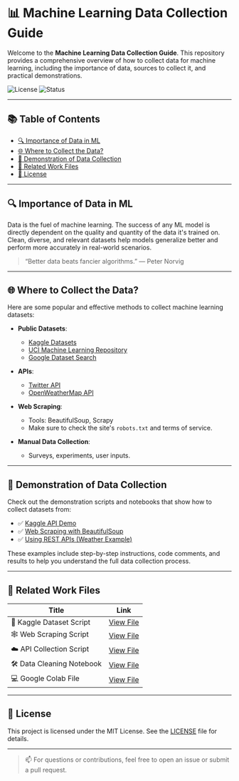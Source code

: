 # 📊 Machine Learning Data Collection Guide

Welcome to the **Machine Learning Data Collection Guide**. This repository provides a comprehensive overview of how to collect data for machine learning, including the importance of data, sources to collect it, and practical demonstrations.

![License](https://img.shields.io/badge/license-MIT-blue.svg)
![Status](https://img.shields.io/badge/status-active-success)

---

## 📚 Table of Contents

- [🔍 Importance of Data in ML](#-importance-of-data-in-ml)
- [🌐 Where to Collect the Data?](#-where-to-collect-the-data)
- [🧪 Demonstration of Data Collection](#-demonstration-of-data-collection)
- [📎 Related Work Files](#-related-work-files)
- [📄 License](#-license)

---

## 🔍 Importance of Data in ML

Data is the fuel of machine learning. The success of any ML model is directly dependent on the quality and quantity of the data it's trained on. Clean, diverse, and relevant datasets help models generalize better and perform more accurately in real-world scenarios.

> “Better data beats fancier algorithms.” — Peter Norvig

---

## 🌐 Where to Collect the Data?

Here are some popular and effective methods to collect machine learning datasets:

- **Public Datasets**:
  - [Kaggle Datasets](https://www.kaggle.com/datasets)
  - [UCI Machine Learning Repository](https://archive.ics.uci.edu/ml/index.php)
  - [Google Dataset Search](https://datasetsearch.research.google.com)

- **APIs**:
  - [Twitter API](https://developer.twitter.com/en/docs)
  - [OpenWeatherMap API](https://openweathermap.org/api)

- **Web Scraping**:
  - Tools: BeautifulSoup, Scrapy
  - Make sure to check the site's `robots.txt` and terms of service.

- **Manual Data Collection**:
  - Surveys, experiments, user inputs.

---

## 🧪 Demonstration of Data Collection

Check out the demonstration scripts and notebooks that show how to collect datasets from:

- ✅ [Kaggle API Demo](work/kaggle_data_collection.ipynb)
- ✅ [Web Scraping with BeautifulSoup](work/web_scraping_demo.ipynb)
- ✅ [Using REST APIs (Weather Example)](work/api_data_collection.ipynb)

These examples include step-by-step instructions, code comments, and results to help you understand the full data collection process.

---

## 📎 Related Work Files

| Title                         | Link                                                 |
|------------------------------|------------------------------------------------------|
| 📘 Kaggle Dataset Script     | [View File](work/kaggle_data_collection.ipynb)       |
| 🕸️ Web Scraping Script       | [View File](work/web_scraping_demo.ipynb)            |
| ☁️ API Collection Script     | [View File](work/api_data_collection.ipynb)          |
| 🛠️ Data Cleaning Notebook    | [View File](work/data_cleaning.ipynb)                |
| 💻 Google Colab File         | [View File]([work/data_cleaning.ipynb](https://colab.research.google.com/drive/1MqhW6niak6RJBwNsQg7pMElimu62YHBo?authuser=1#scrollTo=-MjX1eLO1-uw))                |

---

## 📄 License

This project is licensed under the MIT License. See the [LICENSE](LICENSE) file for details.

---

> 📫 For questions or contributions, feel free to open an issue or submit a pull request.

